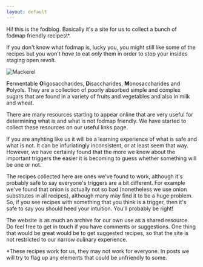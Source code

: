 ```yaml
---
layout: default
---
```


<div class="lead pretty-links">
 <p markdown="1"> Hi! this is the fodblog. Basically it's a site for us to collect a bunch of fodmap friendly recipes\*.


  If you don't know what fodmap is, lucky you, you might still like some of the recipes but you won't *have* to eat *only*  them in order to stop your insides staging open revolt. 
  
  ![Mackerel]({{https://fodblog.github.io/}}/assets/pictures/mackerel.gif)
  
 **F**ermentable **O**ligosaccharides, **D**isaccharides, **M**onosaccharides and **P**olyols. They are a collection of poorly absorbed simple and complex sugars that are found in a variety of fruits and vegetables and also in milk and wheat. 
 
There are many resources starting to appear online that are very useful for determining what is and what is not fodmap friendly. We have started to collect these resources on our useful links page.

 If you are anyhting like us it will be a learning experience of what is safe and what is not. It can be infuriatingly inconsistent, or at least seem that way. However, we have certainly found that the more we know about the important triggers the easier it is becoming to guess whether something will be one or not. 

The recipes collected here are ones we've found to work, although it's probably safe to say everyone's triggers are a bit different. For example we've found that onion is actually not so bad (nonetheless we use onion substitutes in all recipes), although many may find it to be a huge problem. So, if you see recipes with something that you think is a trigger, then it's safe to say you should heed your intuition. You'll probably be right!

The website is as much an archive for our own use as a shared resource. Do feel free to get in touch if you have comments or suggestions. One thing that would be great would be to get suggested recipes, so that the site is not restricted to our narrow culinary experience.


\*These recipes work for us, they may not work for everyone. In posts we will try to flag up any elements that could be unfriendly to some.
</p>
</div>
